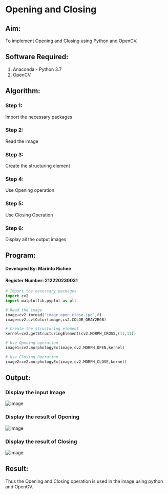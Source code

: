 # Opening and Closing

## Aim:
To implement Opening and Closing using Python and OpenCV.

## Software Required:
1. Anaconda - Python 3.7
2. OpenCV
## Algorithm:
### Step 1:
Import the necessary packages
### Step 2:
Read the image
### Step 3:
Create the structuring element
### Step 4:
Use Opening operation
### Step 5:
Use Closing Operation
### Step 6:
Display all the output images

## Program:
#### Developed By: Marinto Richee
#### Register Number: 212220230031

``` Python
# Import the necessary packages
import cv2
import matplotlib.pyplot as plt

# Read the image
image=cv2.imread("image_open_close.jpg",0)
image=cv2.cvtColor(image,cv2.COLOR_GRAY2RGB)

# Create the structuring element
kernel=cv2.getStructuringElement(cv2.MORPH_CROSS,(11,11))

# Use Opening operation
image1=cv2.morphologyEx(image,cv2.MORPH_OPEN,kernel)

# Use Closing Operation
image2=cv2.morphologyEx(image,cv2.MORPH_CLOSE,kernel)

```
## Output:

### Display the input Image

![image](https://user-images.githubusercontent.com/65499285/169962223-42584e37-02d9-4d42-a755-8b45fb24b5b1.png)

### Display the result of Opening

![image](https://user-images.githubusercontent.com/65499285/169962180-eb254419-7507-4736-86b4-f86690c9a714.png)

### Display the result of Closing

![image](https://user-images.githubusercontent.com/65499285/169962269-d3389943-3b21-4f8a-8fa7-f4e8ba1d79cc.png)

## Result:
Thus the Opening and Closing operation is used in the image using python and OpenCV.
